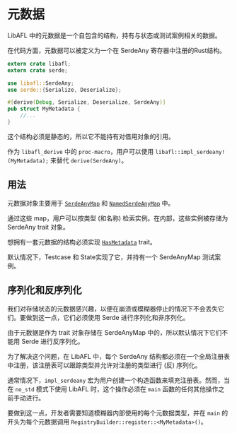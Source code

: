 # 元数据

LibAFL 中的元数据是一个自包含的结构，持有与状态或测试案例相关的数据。

在代码方面，元数据可以被定义为一个在 SerdeAny 寄存器中注册的Rust结构。

```rust
extern crate libafl;
extern crate serde;

use libafl::SerdeAny;
use serde::{Serialize, Deserialize};

#[derive(Debug, Serialize, Deserialize, SerdeAny)]
pub struct MyMetadata {
    //...
}
```

这个结构必须是静态的，所以它不能持有对借用对象的引用。

作为 `libafl_derive` 中的 `proc-macro`，用户可以使用 `libafl::impl_serdeany!(MyMetadata);` 来替代 `derive(SerdeAny)`。

## 用法

元数据对象主要用于 [`SerdeAnyMap`](https://docs.rs/libafl/0.5.0/libafl/bolts/serdeany/serdeany_registry/struct.SerdeAnyMap.html) 和 [`NamedSerdeAnyMap`](https://docs.rs/libafl/0.5.0/libafl/bolts/serdeany/serdeany_registry/struct.NamedSerdeAnyMap.html) 中。

通过这些 map，用户可以按类型 (和名称) 检索实例。在内部，这些实例被存储为SerdeAny trait 对象。

想拥有一套元数据的结构必须实现 [`HasMetadata`](https://docs.rs/libafl/0.5.0/libafl/state/trait.HasMetadata.html) trait。

默认情况下，Testcase 和 State实现了它，并持有一个 SerdeAnyMap 测试案例。

## 序列化和反序列化

我们对存储状态的元数据感兴趣，以便在崩溃或模糊器停止的情况下不会丢失它们。要做到这一点，它们必须使用 Serde 进行序列化和非序列化。

由于元数据是作为 trait 对象存储在 SerdeAnyMap 中的，所以默认情况下它们不能用 Serde 进行反序列化。

为了解决这个问题，在 LibAFL 中，每个 SerdeAny 结构都必须在一个全局注册表中注册，该注册表可以跟踪类型并允许对注册的类型进行 (反) 序列化。

通常情况下，`impl_serdeany` 宏为用户创建一个构造函数来填充注册表。然而，当在 `no_std` 模式下使用 LibAFL 时，这个操作必须在 `main` 函数的任何其他操作之前手动进行。

要做到这一点，开发者需要知道模糊器内部使用的每个元数据类型，并在 `main` 的开头为每个元数据调用 `RegistryBuilder::register::<MyMetadata>()`。
